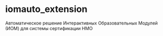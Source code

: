# iomauto_extension
Автоматическое решение Интерактивных Образовательных Модулей (ИОМ) для системы сертификации НМО
